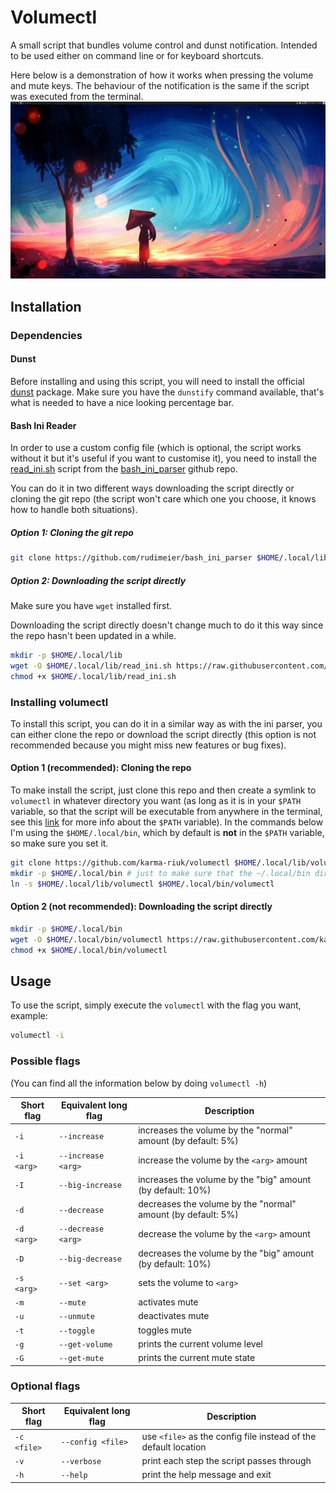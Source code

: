 # Volumectl
A small script that bundles volume control and dunst notification. Intended to be used either on command line or for keyboard shortcuts.

Here below is a demonstration of how it works when pressing the volume and mute
keys. The behaviour of the notification is the same if the script was executed
from the terminal.
![demo](./volumectl_demo.gif)

## Installation

### Dependencies

#### Dunst
Before installing and using this script, you will need to install the official 
[dunst](https://wiki.archlinux.org/title/Dunst) package.
Make sure you have the `dunstify` command available, that's what is needed to
have a nice looking percentage bar.

#### Bash Ini Reader

In order to use a custom config file (which is optional, the script works
without it but it's useful if you want to customise it), you need to install the
[read_ini.sh](https://raw.githubusercontent.com/rudimeier/bash_ini_parser/master/read_ini.sh)
script from the [bash_ini_parser](https://github.com/rudimeier/bash_ini_parser)
github repo.

You can do it in two different ways downloading the script directly or cloning
the git repo (the script won't care which one you choose, it knows how to handle
both situations).

##### Option 1: Cloning the git repo
```bash
git clone https://github.com/rudimeier/bash_ini_parser $HOME/.local/lib/bash_ini_parser
```

##### Option 2: Downloading the script directly
Make sure you have `wget` installed first. 

Downloading the script directly doesn't change much to do it this way since the
repo hasn't been updated in a while.

```bash
mkdir -p $HOME/.local/lib
wget -O $HOME/.local/lib/read_ini.sh https://raw.githubusercontent.com/rudimeier/bash_ini_parser/master/read_ini.sh
chmod +x $HOME/.local/lib/read_ini.sh
```


### Installing volumectl
To install this script, you can do it in a similar way as with the ini parser, you
can either clone the repo or download the script directly (this option is not recommended
because you might miss new features or bug fixes).

#### Option 1 (recommended): Cloning the repo
To make install the script, just clone this repo and then create a symlink to
`volumectl` in whatever directory you want (as long as it is in your `$PATH`
variable, so that the script will be executable from anywhere in the terminal,
see this [link](https://www.tecmint.com/set-path-variable-linux-permanently/)
for more info about the `$PATH` variable). In the commands below I'm using the
`$HOME/.local/bin`, which by default is **not** in the `$PATH` variable, so make
sure you set it.

```bash
git clone https://github.com/karma-riuk/volumectl $HOME/.local/lib/volumectl
mkdir -p $HOME/.local/bin # just to make sure that the ~/.local/bin directory exists
ln -s $HOME/.local/lib/volumectl $HOME/.local/bin/volumectl
```

#### Option 2 (not recommended): Downloading the script directly

```bash
mkdir -p $HOME/.local/bin
wget -O $HOME/.local/bin/volumectl https://raw.githubusercontent.com/karma-riuk/volumectl/master/volumectl
chmod +x $HOME/.local/bin/volumectl
```


## Usage

To use the script, simply execute the `volumectl` with the flag you want,
example:
```bash
volumectl -i
```

### Possible flags
(You can find all the information below by doing `volumectl -h`)

|Short flag | Equivalent long flag |Description|
|-----|-----|-----|
|`-i` | `--increase` | increases the volume by the "normal" amount (by default: 5%) |
|`-i <arg>` | `--increase <arg>` |  increase the volume by the `<arg>` amount |
|`-I` | `--big-increase` | increases the volume by the "big" amount (by default: 10%) |
|`-d` | `--decrease` | decreases the volume by the "normal" amount (by default: 5%) |
|`-d <arg>` | `--decrease <arg>` |  decrease the volume by the `<arg>` amount |
|`-D` | `--big-decrease` | decreases the volume by the "big" amount (by default: 10%) |
|`-s <arg>` | `--set <arg>` | sets the volume to `<arg>` |
|`-m` | `--mute` | activates mute |
|`-u` | `--unmute` | deactivates mute |
|`-t` | `--toggle` | toggles mute |
|`-g` | `--get-volume` | prints the current volume level |
|`-G` | `--get-mute` | prints the current mute state |


### Optional flags
|Short flag | Equivalent long flag |Description|
|-----|-----|-----|
|`-c <file>` | `--config <file>` | use `<file>` as the config file instead of the default location |
|`-v` | `--verbose` | print each step the script passes through |
|`-h` | `--help` | print the help message and exit |


